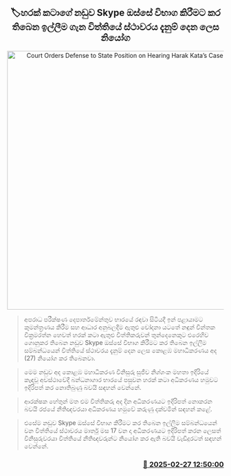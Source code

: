 <p align='center'><b><h2 align='center' title='Court Orders Defense to State Position on Hearing Harak Kata’s Case via Skype'>🏷හරක් කටාගේ නඩුව Skype ඔස්සේ විභාග කිරීමට කර තිබෙන ඉල්ලීම ගැන විත්තියේ ස්ථාවරය දැනුම් දෙන ලෙස නියෝග</h2></b></p>
<p align='center'><img src='https://helakuru.sgp1.cdn.digitaloceanspaces.com/esana/images/lib/court-gg.jpg' width='600' alt='Court Orders Defense to State Position on Hearing Harak Kata’s Case via Skype'></p>

> අපරාධ පරීක්ෂණ දෙපාර්තමේන්තුව භාරයේ රඳවා සිටියදී ඉන් පළායාමට කුමන්ත්‍රණය කිරීම සහ ආධාර අනුබලදීම ඇතුළු චෝදනා යටතේ නඳුන් චින්තක වික්‍රමරත්න හෙවත් හරක් කටා ඇතුළු විත්තිකරුවන් තුන්දෙනෙකුට එරෙහිව ගොනුකර තිබෙන නඩුව Skype ඔස්සේ විභාග කිරීමට කර තිබෙන ඉල්ලීම සම්බන්ධයෙන් විත්තියේ ස්ථාවරය දැනුම් දෙන ලෙස කොළඹ මහාධිකරණය අද (27) නියෝග කර තිබෙනවා.

> මෙම නඩුව අද කොළඹ මහාධිකරණ විනිසුරු සුජීව නිශ්ශංක මහතා ඉදිරියේ කැඳවූ අවස්ථාවේදී බන්ධනාගාර භාරයේ පසුවන හරක් කටා අධිකරණය හමුවට ඉදිරිපත් කර නොතිබුණු බවයි සඳහන් වෙන්නේ.

> ආරක්ෂක හේතුන් මත එම විත්තිකරු අද දින අධිකරණයට ඉදිරිපත් නොකරන බවයි රජයේ නීතිඥවරයා අධිකරණය හමුවේ කරුණු දක්වමින් සඳහන් කළේ.

> එසේම නඩුව Skype ඔස්සේ විභාග කිරීමට කර තිබෙන ඉල්ලීම සම්බන්ධයෙන් වන විත්තියේ ස්ථාවරය මාර්තු මස 17 වන දා අධිකරණයට ඉදිරිපත් කරන ලෙසත් විනිසුරුවරයා විත්තියේ නීතිඥවරුන්ට නියෝග කර ඇති බවයි වැඩිදුරටත් සඳහන් වෙන්නේ. 



<h3 align='right'><a href='https://www.helakuru.lk/esana/p/107865/'>📅 2025-02-27 12:50:00</a></h3>
